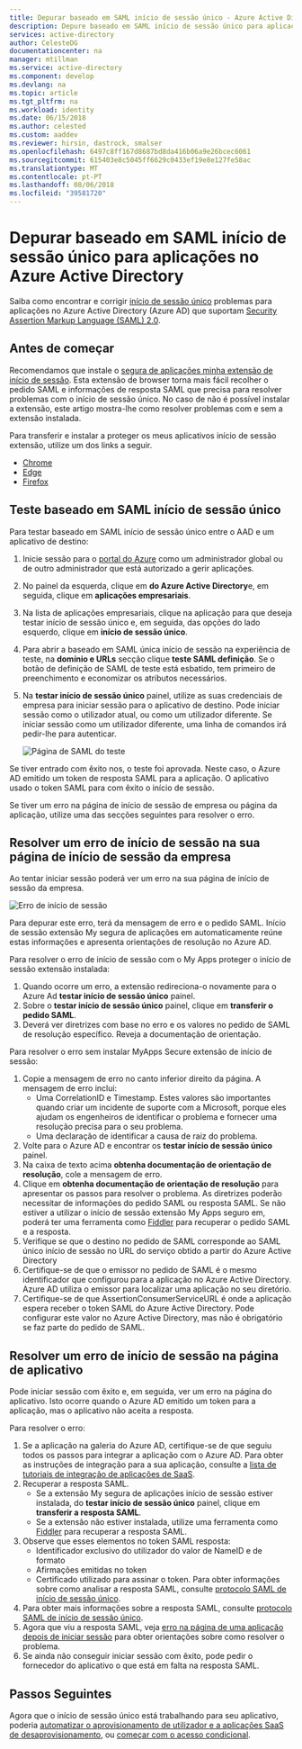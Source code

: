 ```yaml
---
title: Depurar baseado em SAML início de sessão único - Azure Active Directory | Documentos da Microsoft
description: Depure baseado em SAML início de sessão único para aplicações no Azure Active Directory.
services: active-directory
author: CelesteDG
documentationcenter: na
manager: mtillman
ms.service: active-directory
ms.component: develop
ms.devlang: na
ms.topic: article
ms.tgt_pltfrm: na
ms.workload: identity
ms.date: 06/15/2018
ms.author: celested
ms.custom: aaddev
ms.reviewer: hirsin, dastrock, smalser
ms.openlocfilehash: 6497c8ff167d8687bd8da416b06a9e26bcec6061
ms.sourcegitcommit: 615403e8c5045ff6629c0433ef19e8e127fe58ac
ms.translationtype: MT
ms.contentlocale: pt-PT
ms.lasthandoff: 08/06/2018
ms.locfileid: "39581720"
---
```

# <a name="debug-saml-based-single-sign-on-to-applications-in-azure-active-directory"></a>Depurar baseado em SAML início de sessão único para aplicações no Azure Active Directory

Saiba como encontrar e corrigir [início de sessão único](../manage-apps/what-is-single-sign-on.md) problemas para aplicações no Azure Active Directory (Azure AD) que suportam [Security Assertion Markup Language (SAML) 2.0](https://en.wikipedia.org/wiki/Security_Assertion_Markup_Language). 

## <a name="before-you-begin"></a>Antes de começar
Recomendamos que instale o [segura de aplicações minha extensão de início de sessão](../user-help/active-directory-saas-access-panel-user-help.md#i-am-having-trouble-installing-the-my-apps-secure-sign-in-extension). Esta extensão de browser torna mais fácil recolher o pedido SAML e informações de resposta SAML que precisa para resolver problemas com o início de sessão único. No caso de não é possível instalar a extensão, este artigo mostra-lhe como resolver problemas com e sem a extensão instalada.

Para transferir e instalar a proteger os meus aplicativos início de sessão extensão, utilize um dos links a seguir.

- [Chrome](https://go.microsoft.com/fwlink/?linkid=866367)
- [Edge](https://go.microsoft.com/fwlink/?linkid=845176)
- [Firefox](https://go.microsoft.com/fwlink/?linkid=866366)


## <a name="test-saml-based-single-sign-on"></a>Teste baseado em SAML início de sessão único

Para testar baseado em SAML início de sessão único entre o AAD e um aplicativo de destino:

1.  Inicie sessão para o [portal do Azure](https://portal.azure.com) como um administrador global ou de outro administrador que está autorizado a gerir aplicações.
2.  No painel da esquerda, clique em **do Azure Active Directory**e, em seguida, clique em **aplicações empresariais**. 
3.  Na lista de aplicações empresariais, clique na aplicação para que deseja testar início de sessão único e, em seguida, das opções do lado esquerdo, clique em **início de sessão único**.
4.  Para abrir a baseado em SAML única início de sessão na experiência de teste, na **domínio e URLs** secção clique **teste SAML definição**. Se o botão de definição de SAML de teste está esbatido, tem primeiro de preenchimento e economizar os atributos necessários.
5.  Na **testar início de sessão único** painel, utilize as suas credenciais de empresa para iniciar sessão para o aplicativo de destino. Pode iniciar sessão como o utilizador atual, ou como um utilizador diferente. Se iniciar sessão como um utilizador diferente, uma linha de comandos irá pedir-lhe para autenticar.

    ![Página de SAML do teste](./media/howto-v1-debug-saml-sso-issues/testing.png)


Se tiver entrado com êxito nos, o teste foi aprovada. Neste caso, o Azure AD emitido um token de resposta SAML para a aplicação. O aplicativo usado o token SAML para com êxito o início de sessão.

Se tiver um erro na página de início de sessão de empresa ou página da aplicação, utilize uma das secções seguintes para resolver o erro.


## <a name="resolve-a-sign-in-error-on-your-company-sign-in-page"></a>Resolver um erro de início de sessão na sua página de início de sessão da empresa

Ao tentar iniciar sessão poderá ver um erro na sua página de início de sessão da empresa. 

![Erro de início de sessão](./media/howto-v1-debug-saml-sso-issues/error.png)

Para depurar este erro, terá da mensagem de erro e o pedido SAML. Início de sessão extensão My segura de aplicações em automaticamente reúne estas informações e apresenta orientações de resolução no Azure AD. 

Para resolver o erro de início de sessão com o My Apps proteger o início de sessão extensão instalada:

1.  Quando ocorre um erro, a extensão redireciona-o novamente para o Azure Ad **testar início de sessão único** painel. 
2.  Sobre o **testar início de sessão único** painel, clique em **transferir o pedido SAML**. 
3.  Deverá ver diretrizes com base no erro e os valores no pedido de SAML de resolução específico. Reveja a documentação de orientação.

Para resolver o erro sem instalar MyApps Secure extensão de início de sessão:

1. Copie a mensagem de erro no canto inferior direito da página. A mensagem de erro inclui:
    - Uma CorrelationID e Timestamp. Estes valores são importantes quando criar um incidente de suporte com a Microsoft, porque eles ajudam os engenheiros de identificar o problema e fornecer uma resolução precisa para o seu problema.
    - Uma declaração de identificar a causa de raiz do problema.
2.  Volte para o Azure AD e encontrar os **testar início de sessão único** painel.
3.  Na caixa de texto acima **obtenha documentação de orientação de resolução**, cole a mensagem de erro.
3.  Clique em **obtenha documentação de orientação de resolução** para apresentar os passos para resolver o problema. As diretrizes poderão necessitar de informações do pedido SAML ou resposta SAML. Se não estiver a utilizar o início de sessão extensão My Apps seguro em, poderá ter uma ferramenta como [Fiddler](http://www.telerik.com/fiddler) para recuperar o pedido SAML e a resposta.
4.  Verifique se que o destino no pedido de SAML corresponde ao SAML único início de sessão no URL do serviço obtido a partir do Azure Active Directory
5.  Certifique-se de que o emissor no pedido de SAML é o mesmo identificador que configurou para a aplicação no Azure Active Directory. Azure AD utiliza o emissor para localizar uma aplicação no seu diretório.
6.  Certifique-se de que AssertionConsumerServiceURL é onde a aplicação espera receber o token SAML do Azure Active Directory. Pode configurar este valor no Azure Active Directory, mas não é obrigatório se faz parte do pedido de SAML.


## <a name="resolve-a-sign-in-error-on-the-application-page"></a>Resolver um erro de início de sessão na página de aplicativo

Pode iniciar sessão com êxito e, em seguida, ver um erro na página do aplicativo. Isto ocorre quando o Azure AD emitido um token para a aplicação, mas o aplicativo não aceita a resposta.   

Para resolver o erro:

1. Se a aplicação na galeria do Azure AD, certifique-se de que seguiu todos os passos para integrar a aplicação com o Azure AD. Para obter as instruções de integração para a sua aplicação, consulte a [lista de tutoriais de integração de aplicações de SaaS](../saas-apps/tutorial-list.md).
2. Recuperar a resposta SAML.
    - Se a extensão My segura de aplicações início de sessão estiver instalada, do **testar início de sessão único** painel, clique em **transferir a resposta SAML**.
    - Se a extensão não estiver instalada, utilize uma ferramenta como [Fiddler](http://www.telerik.com/fiddler) para recuperar a resposta SAML. 
3. Observe que esses elementos no token SAML resposta:
    - Identificador exclusivo do utilizador do valor de NameID e de formato
    - Afirmações emitidas no token
    - Certificado utilizado para assinar o token. Para obter informações sobre como analisar a resposta SAML, consulte [protocolo SAML de início de sessão único](single-sign-on-saml-protocol.md).
4. Para obter mais informações sobre a resposta SAML, consulte [protocolo SAML de início de sessão único](single-sign-on-saml-protocol.md).
5. Agora que viu a resposta SAML, veja [erro na página de uma aplicação depois de iniciar sessão](../application-sign-in-problem-application-error.md) para obter orientações sobre como resolver o problema. 
6. Se ainda não conseguir iniciar sessão com êxito, pode pedir o fornecedor do aplicativo o que está em falta na resposta SAML.


## <a name="next-steps"></a>Passos Seguintes
Agora que o início de sessão único está trabalhando para seu aplicativo, poderia [automatizar o aprovisionamento de utilizador e a aplicações SaaS de desaprovisionamento](../active-directory-saas-app-provisioning.md), ou [começar com o acesso condicional](../active-directory-conditional-access-azure-portal-get-started.md).



